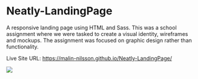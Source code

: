 # Neatly-LandingPage
A responsive landing page using HTML and Sass. This was a school assignment where we were tasked to create a visual identity, wireframes and mockups. The assignment was focused on graphic design rather than functionality.

Live Site URL: https://malin-nilsson.github.io/Neatly-LandingPage/

![](src/images/screenshot.jpg)
